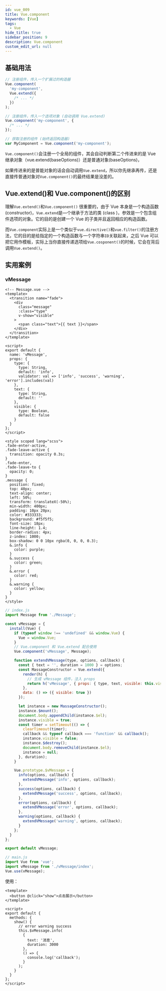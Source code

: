 ```yaml
---
id: vue_009
title: Vue.component
keywords: [Vue]
tags:
  - Vue
hide_title: true
sidebar_position: 9
description: Vue.component
custom_edit_url: null
---
```


## 基础用法

```js
// 注册组件，传入一个扩展过的构造器
Vue.component(
  'my-component',
  Vue.extend({
    /* ... */
  })
);

// 注册组件，传入一个选项对象 (自动调用 Vue.extend)
Vue.component('my-component', {
  /* ... */
});

// 获取注册的组件 (始终返回构造器)
var MyComponent = Vue.component('my-component');
```

`Vue.component()`会注册一个全局的组件，其会自动判断第二个传进来的是 Vue 继承对象（vue.extend(baseOptions)）还是普通对象(baseOptions)，

如果传进来的是普能对象的话会自动调用`Vue.extend`，所以你先继承再传，还是直接传普通对象对`Vue.component()`的最终结果是没差的。

## Vue.extend()和 Vue.component()的区别

理解`Vue.extend()`和`Vue.component()` 很重要的，由于 Vue 本身是一个构造函数(constructor)，`Vue.extend`是—个继承于方法的类 (class )，参效是一个包含组件选项的对象。它的目的是创建一个 Vue 的子类并且返回相应的构造函数。

而`Vue.component`实际上是一个类似于`vue.directive()`和`vue.filter()`的注册方法，它的目的是给指定的一个构造函数与一个字符串`ID`关联起来，之后 Vue 可以 把它用作模板，实际上当你直接传递选项给`Vue.cosponent()`的时候，它会在背后调用`Vue.extend()`。

## 实用案例

### vMessage

```vue
<!-- Message.vue -->
<template>
  <transition name="fade">
    <div
      class="message"
      :class="type"
      v-show="visible"
    >
      <span class="text">{{ text }}</span>
    </div>
  </transition>
</template>

<script>
export default {
  name: 'vMessage',
  props: {
    type: {
      type: String,
      default: 'info',
      validator: val => ['info', 'success', 'warning', 'error'].includes(val)
    },
    text: {
      type: String,
      default: ''
    },
    visible: {
      type: Boolean,
      default: false
    }
  }
};
</script>

<style scoped lang="scss">
.fade-enter-active,
.fade-leave-active {
  transition: opacity 0.3s;
}
.fade-enter,
.fade-leave-to {
  opacity: 0;
}
.message {
  position: fixed;
  top: 40px;
  text-align: center;
  left: 50%;
  transform: translateX(-50%);
  min-width: 400px;
  padding: 10px 20px;
  color: #333333;
  background: #f5f5f5;
  font-size: 18px;
  line-height: 1.4;
  border-radius: 4px;
  z-index: 1000;
  box-shadow: 0 0 10px rgba(0, 0, 0, 0.3);
  &.info {
    color: purple;
  }
  &.success {
    color: green;
  }
  &.error {
    color: red;
  }
  &.warning {
    color: yellow;
  }
}
</style>
```

```js
// index.js
import Message from './Message';

const vMessage = {
  install(Vue) {
    if (typeof window !== 'undefined' && window.Vue) {
      Vue = window.Vue;
    }
    // Vue.component 和 Vue.extend 配合使用
    Vue.component('vMessage', Message);

    function extendVMessage(type, options, callback) {
      const { text = '', duration = 1000 } = options;
      const MassageConstructor = Vue.extend({
        render(h) {
          // 生成 vMessage 组件，注入 props
          return h('vMessage', { props: { type, text, visible: this.visible } });
        },
        data: () => ({ visible: true })
      });

      let instance = new MassageConstructor();
      instance.$mount();
      document.body.appendChild(instance.$el);
      instance.visible = true;
      const timer = setTimeout(() => {
        clearTimeout(timer);
        callback && typeof callback === 'function' && callback();
        instance.visible = false;
        instance.$destroy();
        document.body.removeChild(instance.$el);
        instance = null;
      }, duration);
    }

    Vue.prototype.$vMessage = {
      info(options, callback) {
        extendVMessage('info', options, callback);
      },
      success(options, callback) {
        extendVMessage('success', options, callback);
      },
      error(options, callback) {
        extendVMessage('error', options, callback);
      },
      warning(options, callback) {
        extendVMessage('warning', options, callback);
      }
    };
  }
};

export default vMessage;
```

```js
// main.js
import Vue from 'vue';
import vMessage from './vMessage/index';
Vue.use(vMessage);
```

使用：

```vue
<template>
  <button @click="show">点击展示</button>
</template>

<script>
export default {
  methods: {
    show() {
      // error warning success
      this.$vMessage.info(
        {
          text: '消息',
          duration: 3000
        },
        () => {
          console.log('callback');
        }
      );
    }
  }
};
</script>
```

